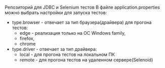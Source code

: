 Репозиторий для JDBC и Selenium тестов
В файле application.properties можно выбрать настройки для запуска тестов:
  * type.browser - отвечает за тип браузера(драйвера) для прогона тестов: 
    * edge - реализация только на OC Windows family,
    * firefox,
    * chrome
  * type.driver - отвечает за тип драйвера:
    * local - для прогона тестов на локальном ПК
    * remote - для прогона тестов на удаленном сервере(Selenoid)


